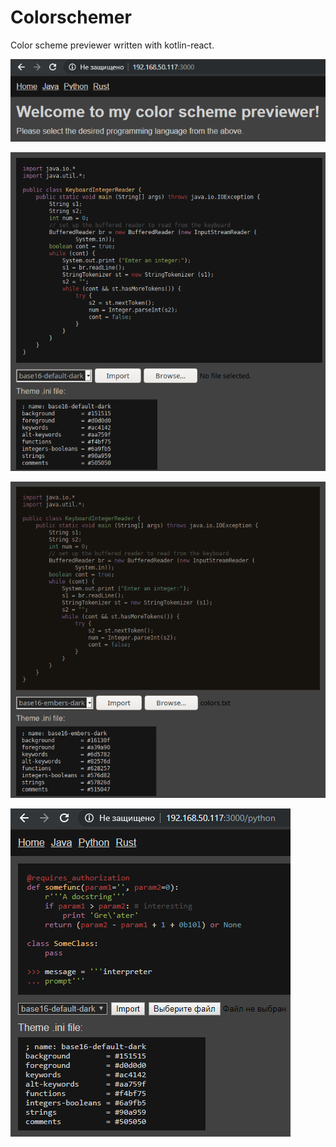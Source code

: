 # Colorschemer
Color scheme previewer written with kotlin-react.

![Readme 1](https://github.com/fakheet/colorschemer/blob/master/readme1.png)

![Readme 2](https://github.com/fakheet/colorschemer/blob/master/readme2.png)

![Readme 3](https://github.com/fakheet/colorschemer/blob/master/readme3.png)

![Readme 4](https://github.com/fakheet/colorschemer/blob/master/readme4.png)
